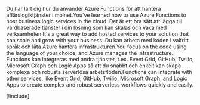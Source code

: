 <span data-ttu-id="bf540-101">Du har lärt dig hur du använder Azure Functions för att hantera affärslogiktjänster i molnet.</span><span class="sxs-lookup"><span data-stu-id="bf540-101">You've learned how to use Azure Functions to host business logic services in the cloud.</span></span> <span data-ttu-id="bf540-102">Det är ett bra sätt att lägga till värdbaserade tjänster i din lösning som kan skalas och växa med verksamheten.</span><span class="sxs-lookup"><span data-stu-id="bf540-102">It's a great way to add hosted services to your solution that can scale and grow with your business.</span></span> <span data-ttu-id="bf540-103">Du kan arbeta med koden i valfritt språk och låta Azure hantera infrastrukturen.</span><span class="sxs-lookup"><span data-stu-id="bf540-103">You focus on the code using the language of your choice, and Azure manages the infrastructure.</span></span> <span data-ttu-id="bf540-104">Functions kan integreras med andra tjänster, t.ex. Event Grid, GitHub, Twilio, Microsoft Graph och Logic Apps så att du snabbt och enkelt kan skapa komplexa och robusta serverlösa arbetsflöden.</span><span class="sxs-lookup"><span data-stu-id="bf540-104">Functions can integrate with other services, like Event Grid, GitHub, Twilio, Microsoft Graph, and Logic Apps to create complex and robust serverless workflows quickly and easily.</span></span>

[!include[](../../../includes/azure-sandbox-cleanup.md)]